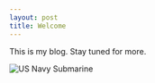 ```yaml
---
layout: post
title: Welcome
---
```


This is my blog. Stay tuned for more.

![US Navy Submarine]("https://github.com/mattberkeley.github.io/images/US_Navy.jpg")
